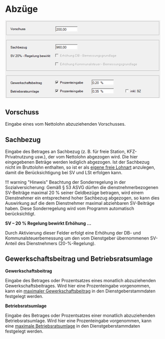 # Abzüge

![image](img/image141.png)

## Vorschuss

Eingabe eines vom Nettolohn abzuziehenden Vorschusses.

## Sachbezug

Eingabe des Betrages an Sachbezug (z. B. für freie Station, KFZ-Privatnutzung usw.), der vom Nettolohn abgezogen wird. Die hier eingegebenen Beträge werden lediglich abgezogen. Ist der Sachbezug nicht im Bruttolohn enthalten, so ist er als [eigene freie Lohnart](../Freie%20Lohnarten/Anlage%20freie%20Lohnart%20Sachbezug%20-%20drei%20Möglichkeiten.md) anzulegen, damit die Berücksichtigung bei SV und LSt erfolgen kann.

!!! warning "Hinweis"
    Beachtung der Sonderregelung in der Sozialversicherung: Gemäß § 53 ASVG dürfen die dienstnehmerbezogenen SV-Beiträge maximal 20 % seiner Geldbezüge betragen, wird einem Dienstnehmer ein entsprechend hoher Sachbezug abgezogen, so kann dies Auswirkung auf die dem Dienstnehmer maximal abziehbaren SV-Beiträge haben. Diese Sonderregelung wird vom Programm automatisch berücksichtigt.

**SV – 20 % Regelung bewirkt Erhöhung …**

Durch Aktivierung dieser Felder erfolgt eine Erhöhung der DB- und Kommunalsteuerbemessung um den vom Dienstgeber übernommenen SV-Anteil des Dienstnehmers (20-%-Regelung).

## Gewerkschaftsbeitrag und Betriebsratsumlage

**Gewerkschaftsbeitrag**

Eingabe des Betrages oder Prozentsatzes eines monatlich abzuziehenden Gewerkschaftsbeitrages. Wird hier eine Prozenteingabe vorgenommen, kann ein [maximaler Gewerkschaftsbeitrag](../Klientenstammdaten/Stammdaten%20Klient/LA,%20Formeln,%20Texte,%20Kontenplan,%20Beiträge,%20Währung.md) in den Dienstgeberstammdaten festgelegt werden.

**Betriebsratsumlage**

Eingabe des Betrages oder Prozentsatzes einer monatlich abzuziehenden Betriebsratsumlage. Wird hier eine Prozenteingabe vorgenommen, kann eine [maximale Betriebsratsumlage](../Klientenstammdaten/Stammdaten%20Klient/LA,%20Formeln,%20Texte,%20Kontenplan,%20Beiträge,%20Währung.md) in den Dienstgeberstammdaten festgelegt werden.